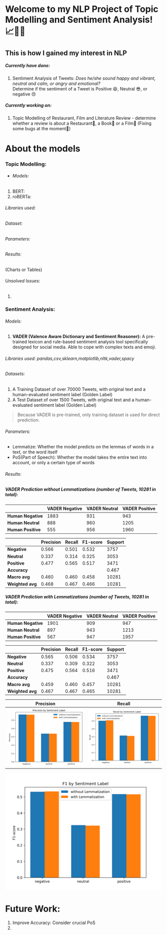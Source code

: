 # Welcome to my NLP Project of Topic Modelling and Sentiment Analysis! 📈🙋‍♂️
## This is how I gained my interest in NLP

##### Currently have done: 
1. Sentiment Analysis of Tweets: *Does he/she sound happy and vibrant, neutral and calm, or angry and emotional?*<br>
Determine if the sentiment of a Tweet is Positive 😄, Neutral 😎, or negative 😠

##### Currently working on: 
1. Topic Modelling of Restaurant, Film and Literature Review - determine whether a review is about a Restaurant🍜, a Book📖 or a Film🎥
(Fixing some bugs at the moment🐞)

# About the models
### Topic Modelling:
- ###### Models:
1. BERT:
2. roBERTa:
###### Libraries used: 
###### Dataset:
###### Parameters:

######  Results:
(Charts or Tables)
###### Unsolved Issues:
1. 

### Sentiment Analysis:
###### Models:
1. **VADER (Valence Aware Dictionary and Sentiment Reasoner):** A pre-trained lexicon and rule-based sentiment analysis tool specifically designed for social media. Able to cope with complex texts and emoji.
###### Libraries used: *pandas,csv,sklearn,matplotlib,nltk,vader,spacy*
###### Datasets:
1. A Training Dataset of over 70000 Tweets, with original text and a human-evaluated sentiment label (Golden Label)
2. A Test Dataset of over 1500 Tweets, with original text and a human-evaluated sentiment label (Golden Label)
> Because VADER is pre-trained, only training dataset is used for direct prediction.
###### Parameters: 
  - Lemmatize: Whether the model predicts on the lemmas of words in a text, or the word itself
  - PoS(Part of Speech): Whether the model takes the entire text into account, or only a certain type of words

###### Results:
##### VADER Prediction without Lemmatizations (number of Tweets, 10281 in total):
|        | VADER Negative | VADER Neutral | VADER Positive |
|--------|--------------------|-------------------|--------------------|
| **Human Negative** | 1883 | 931 | 943 |
| **Human Neutral**  | 888 | 960  | 1205 |
| **Human Positive**| 555 | 956 | 1960  |

|           | Precision | Recall | F1-score | Support |
|-----------|-----------|--------|----------|---------|
| **Negative**  |   0.566   | 0.501  |  0.532   |  3757   |
| **Neutral**  |   0.337   | 0.314  |  0.325   |  3053   |
| **Positive**  |   0.477   | 0.565  |  0.517   |  3471   |
| **Accuracy**  |           |        |          |  0.467  |
| **Macro avg** |   0.460   | 0.460  |  0.458   | 10281   |
| **Weighted avg** | 0.468   | 0.467  |  0.466   | 10281   |


##### VADER Prediction with Lemmatizations (number of Tweets, 10281 in total):
|                  | VADER Negative | VADER Neutral | VADER Positive |
|------------------|----------------|---------------|----------------|
| **Human Negative** |       1901     |      909      |       947      |
| **Human Neutral**  |       897      |      943      |      1213      |
| **Human Positive** |       567      |      947      |      1957      |

|           | Precision | Recall | F1-score | Support |
|-----------|-----------|--------|----------|---------|
| **Negative**  |   0.565   | 0.506  |  0.534   |  3757   |
| **Neutral**   |   0.337   | 0.309  |  0.322   |  3053   |
| **Positive**  |   0.475   | 0.564  |  0.516   |  3471   |
| **Accuracy**  |           |        |          |  0.467  |
| **Macro avg** |   0.459   | 0.460  |  0.457   | 10281   |
| **Weighted avg** | 0.467   | 0.467  |  0.465   | 10281   |

| Precision                | Recall                 |
|--------------------------|-------------------------|
| ![Alt text 1](Images/Precision_vader.png)| ![Alt text 2](Images/Recall_vader.png)|

![Alt text 3](Images/F1_vader.png)

# Future Work:
1. Improve Accuracy: Consider crucial PoS
2. 
